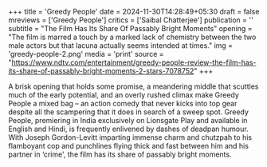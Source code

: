+++
title = 'Greedy People'
date = 2024-11-30T14:28:49+05:30
draft = false
mreviews = ['Greedy People']
critics = ['Saibal Chatterjee']
publication = ''
subtitle = "The Film Has Its Share Of Passably Bright Moments"
opening = "The film is marred a touch by a marked lack of chemistry between the two male actors but that lacuna actually seems intended at times."
img = 'greedy-people-2.png'
media = 'print'
source = "https://www.ndtv.com/entertainment/greedy-people-review-the-film-has-its-share-of-passably-bright-moments-2-stars-7078752"
+++

A brisk opening that holds some promise, a meandering middle that scuttles much of the early potential, and an overly rushed climax make Greedy People a mixed bag – an action comedy that never kicks into top gear despite all the scampering that it does in search of a sweep spot. Greedy People, premiering in India exclusively on Lionsgate Play and available in English and Hindi, is frequently enlivened by dashes of deadpan humour. With Joseph Gordon-Levitt imparting immense charm and chutzpah to his flamboyant cop and punchlines flying thick and fast between him and his partner in ‘crime', the film has its share of passably bright moments.
